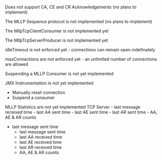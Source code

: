 Does not support CA, CE and CR Acknowledgements (no plans to implement)

The MLLP Sequence protocol is not implemented (no plans to implement)

The MllpTcpClientConsumer is not implemented yet

The MllpTcpServerProducer is not implemented yet

idleTimeout is not enforced yet - connections can remain open indefinately

maxConnections are not enforced yet - an unlimited number of connections are allowed

Suspending a MLLP Consumer is not yet implemented

JMX Instrumentation is not yet implemented
 - Manually reset connection
 - Suspend a consumer

MLLP Statistics are not yet implemented
  TCP Server
    - last message received time
    - last AA sent time
    - last AE sent time
    - last AR sent time
    - AA, AE & AR counts
 - last message sent time
     - last message sent time
     - last AA received time
     - last AE received time
     - last AR received time
     - AA, AE & AR counts
